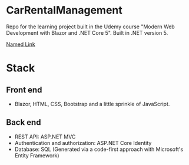 # CarRentalManagement #
Repo for the learning project built in the Udemy course "Modern Web Development with Blazor and .NET Core 5".
Built in .NET version 5.

[Named Link](https://www.udemy.com/course/modern-web-development-with-blazor-and-net-core-5 "Link to course")

# Stack #
## Front end ##
* Blazor, HTML, CSS, Bootstrap and a little sprinkle of JavaScript.

## Back end ##
* REST API: ASP.NET MVC
* Authentication and authorization: ASP.NET Core Identity
* Database: SQL (Generated via a code-first approach with Microsoft's Entity Framework)
